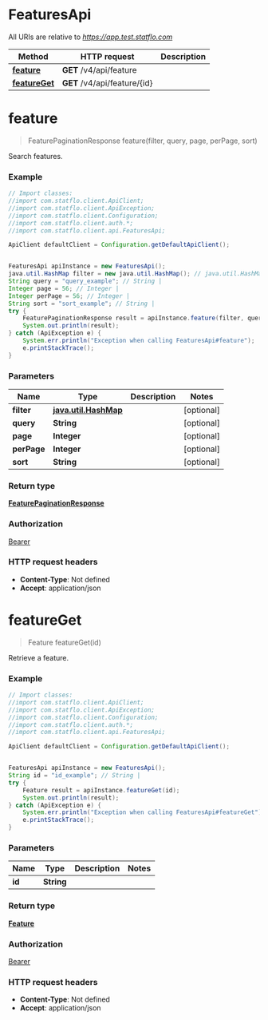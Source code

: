 # FeaturesApi

All URIs are relative to *https://app.test.statflo.com*

Method | HTTP request | Description
------------- | ------------- | -------------
[**feature**](FeaturesApi.md#feature) | **GET** /v4/api/feature | 
[**featureGet**](FeaturesApi.md#featureGet) | **GET** /v4/api/feature/{id} | 

<a name="feature"></a>
# **feature**
> FeaturePaginationResponse feature(filter, query, page, perPage, sort)



Search features.

### Example
```java
// Import classes:
//import com.statflo.client.ApiClient;
//import com.statflo.client.ApiException;
//import com.statflo.client.Configuration;
//import com.statflo.client.auth.*;
//import com.statflo.client.api.FeaturesApi;

ApiClient defaultClient = Configuration.getDefaultApiClient();


FeaturesApi apiInstance = new FeaturesApi();
java.util.HashMap filter = new java.util.HashMap(); // java.util.HashMap | 
String query = "query_example"; // String | 
Integer page = 56; // Integer | 
Integer perPage = 56; // Integer | 
String sort = "sort_example"; // String | 
try {
    FeaturePaginationResponse result = apiInstance.feature(filter, query, page, perPage, sort);
    System.out.println(result);
} catch (ApiException e) {
    System.err.println("Exception when calling FeaturesApi#feature");
    e.printStackTrace();
}
```

### Parameters

Name | Type | Description  | Notes
------------- | ------------- | ------------- | -------------
 **filter** | [**java.util.HashMap**](.md)|  | [optional]
 **query** | **String**|  | [optional]
 **page** | **Integer**|  | [optional]
 **perPage** | **Integer**|  | [optional]
 **sort** | **String**|  | [optional]

### Return type

[**FeaturePaginationResponse**](FeaturePaginationResponse.md)

### Authorization

[Bearer](../README.md#Bearer)

### HTTP request headers

 - **Content-Type**: Not defined
 - **Accept**: application/json

<a name="featureGet"></a>
# **featureGet**
> Feature featureGet(id)



Retrieve a feature.

### Example
```java
// Import classes:
//import com.statflo.client.ApiClient;
//import com.statflo.client.ApiException;
//import com.statflo.client.Configuration;
//import com.statflo.client.auth.*;
//import com.statflo.client.api.FeaturesApi;

ApiClient defaultClient = Configuration.getDefaultApiClient();


FeaturesApi apiInstance = new FeaturesApi();
String id = "id_example"; // String | 
try {
    Feature result = apiInstance.featureGet(id);
    System.out.println(result);
} catch (ApiException e) {
    System.err.println("Exception when calling FeaturesApi#featureGet");
    e.printStackTrace();
}
```

### Parameters

Name | Type | Description  | Notes
------------- | ------------- | ------------- | -------------
 **id** | **String**|  |

### Return type

[**Feature**](Feature.md)

### Authorization

[Bearer](../README.md#Bearer)

### HTTP request headers

 - **Content-Type**: Not defined
 - **Accept**: application/json

